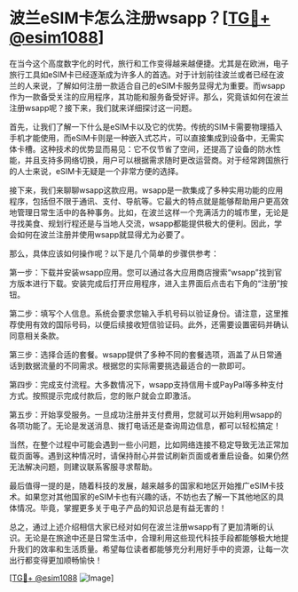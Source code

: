 # 波兰eSIM卡怎么注册wsapp？[[TG💪+ @esim1088](https://t.me/s/esim1088)]

在当今这个高度数字化的时代，旅行和工作变得越来越便捷。尤其是在欧洲，电子旅行工具如eSIM卡已经逐渐成为许多人的首选。对于计划前往波兰或者已经在波兰的人来说，了解如何注册一款适合自己的eSIM卡服务显得尤为重要。而wsapp作为一款备受关注的应用程序，其功能和服务备受好评。那么，究竟该如何在波兰注册wsapp呢？接下来，我们就来详细探讨这一问题。

首先，让我们了解一下什么是eSIM卡以及它的优势。传统的SIM卡需要物理插入手机才能使用，而eSIM卡则是一种嵌入式芯片，可以直接集成到设备中，无需实体卡槽。这种技术的优势显而易见：它不仅节省了空间，还提高了设备的防水性能，并且支持多网络切换，用户可以根据需求随时更改运营商。对于经常跨国旅行的人士来说，eSIM卡无疑是一个非常方便的选择。

接下来，我们来聊聊wsapp这款应用。wsapp是一款集成了多种实用功能的应用程序，包括但不限于通讯、支付、导航等。它最大的特点就是能够帮助用户更高效地管理日常生活中的各种事务。比如，在波兰这样一个充满活力的城市里，无论是寻找美食、规划行程还是与当地人交流，wsapp都能提供极大的便利。因此，学会如何在波兰注册并使用wsapp就显得尤为必要了。

那么，具体应该如何操作呢？以下是几个简单的步骤供参考：

第一步：下载并安装wsapp应用。您可以通过各大应用商店搜索“wsapp”找到官方版本进行下载。安装完成后打开应用程序，进入主界面后点击右下角的“注册”按钮。

第二步：填写个人信息。系统会要求您输入手机号码以验证身份。请注意，这里推荐使用有效的国际号码，以便后续接收短信验证码。此外，还需要设置密码并确认同意相关条款。

第三步：选择合适的套餐。wsapp提供了多种不同的套餐选项，涵盖了从日常通话到数据流量的不同需求。根据您的实际需要挑选最适合的一款即可。

第四步：完成支付流程。大多数情况下，wsapp支持信用卡或PayPal等多种支付方式。按照提示完成付款后，您的账户就会立即激活。

第五步：开始享受服务。一旦成功注册并支付费用，您就可以开始利用wsapp的各项功能了。无论是发送消息、拨打电话还是查询周边信息，都可以轻松搞定！

当然，在整个过程中可能会遇到一些小问题，比如网络连接不稳定导致无法正常加载页面等。遇到这种情况时，请保持耐心并尝试刷新页面或者重启设备。如果仍然无法解决问题，则建议联系客服寻求帮助。

最后值得一提的是，随着科技的发展，越来越多的国家和地区开始推广eSIM卡技术。如果您对其他国家的eSIM卡也有兴趣的话，不妨也去了解一下其他地区的具体情况。毕竟，掌握更多关于电子产品的知识总是有益无害的！

总之，通过上述介绍相信大家已经对如何在波兰注册wsapp有了更加清晰的认识。无论是在旅途中还是日常生活中，合理利用这些现代科技手段都能够极大地提升我们的效率和生活质量。希望每位读者都能够充分利用好手中的资源，让每一次出行都变得更加顺畅愉快！

[[TG💪+ @esim1088](https://t.me/s/esim1088) ![Image](https://i.postimg.cc/4NQfJmqS/Snipaste-2025-05-13-00-14-12.png)]